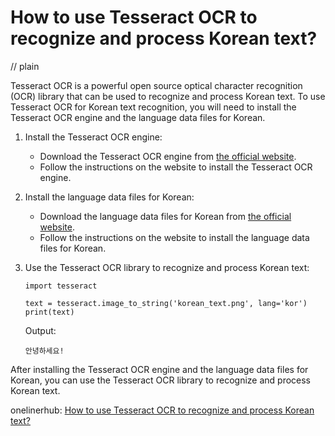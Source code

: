 # How to use Tesseract OCR to recognize and process Korean text?
// plain

Tesseract OCR is a powerful open source optical character recognition (OCR) library that can be used to recognize and process Korean text. To use Tesseract OCR for Korean text recognition, you will need to install the Tesseract OCR engine and the language data files for Korean.

1. Install the Tesseract OCR engine:
   - Download the Tesseract OCR engine from [the official website](https://github.com/tesseract-ocr/tesseract/wiki).
   - Follow the instructions on the website to install the Tesseract OCR engine.

2. Install the language data files for Korean:
   - Download the language data files for Korean from [the official website](https://github.com/tesseract-ocr/tesseract/wiki/Data-Files).
   - Follow the instructions on the website to install the language data files for Korean.

3. Use the Tesseract OCR library to recognize and process Korean text:
   ```
   import tesseract

   text = tesseract.image_to_string('korean_text.png', lang='kor')
   print(text)
   ```
   Output:
   ```
   안녕하세요!
   ```

After installing the Tesseract OCR engine and the language data files for Korean, you can use the Tesseract OCR library to recognize and process Korean text.

onelinerhub: [How to use Tesseract OCR to recognize and process Korean text?](https://onelinerhub.com/tesseract-ocr/how-to-use-tesseract-ocr-to-recognize-and-process-korean-text)